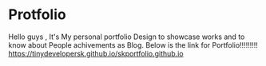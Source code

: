 # Protfolio 
Hello guys , It's My personal portfolio Design to showcase works and to know about People achivements as Blog.
Below is the link for Portfolio!!!!!!!!!
  https://tinydevelopersk.github.io/skportfolio.github.io
